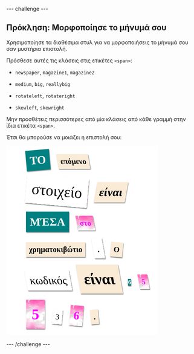 --- challenge ---

## Πρόκληση: Μορφοποίησε το μήνυμά σου

Χρησιμοποίησε τα διαθέσιμα στυλ για να μορφοποιήσεις το μήνυμά σου σαν μυστήρια επιστολή.

Πρόσθεσε αυτές τις κλάσεις στις ετικέτες `<span>`:

+ `newspaper`, `magazine1`, `magazine2`

+ `medium`, `big`, `reallybig`

+ `rotateleft`, `rotateright`

+ `skewleft`, `skewright`

Μην προσθέτεις περισσότερες από μία κλάσεις από κάθε γραμμή στην ίδια ετικέτα `<span>`.

Έτσι θα μπορούσε να μοιάζει η επιστολή σου:

![screenshot](images/letter-challenge1.png)

--- /challenge ---